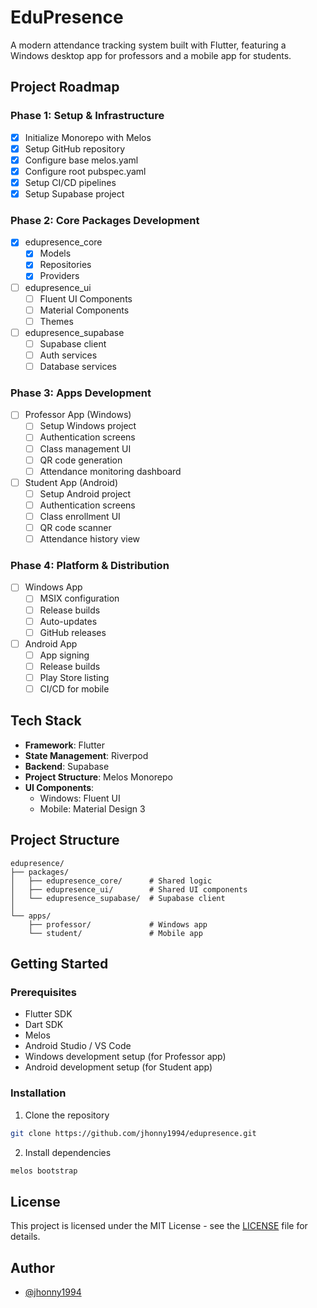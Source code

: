 # EduPresence

A modern attendance tracking system built with Flutter, featuring a Windows desktop app for professors and a mobile app for students.

## Project Roadmap

### Phase 1: Setup & Infrastructure
- [x] Initialize Monorepo with Melos
- [x] Setup GitHub repository
- [x] Configure base melos.yaml
- [x] Configure root pubspec.yaml
- [x] Setup CI/CD pipelines
- [x] Setup Supabase project

### Phase 2: Core Packages Development
- [x] edupresence_core
  - [x] Models
  - [x] Repositories
  - [x] Providers
- [ ] edupresence_ui
  - [ ] Fluent UI Components
  - [ ] Material Components
  - [ ] Themes
- [ ] edupresence_supabase
  - [ ] Supabase client
  - [ ] Auth services
  - [ ] Database services

### Phase 3: Apps Development
- [ ] Professor App (Windows)
  - [ ] Setup Windows project
  - [ ] Authentication screens
  - [ ] Class management UI
  - [ ] QR code generation
  - [ ] Attendance monitoring dashboard
- [ ] Student App (Android)
  - [ ] Setup Android project
  - [ ] Authentication screens
  - [ ] Class enrollment UI
  - [ ] QR code scanner
  - [ ] Attendance history view

### Phase 4: Platform & Distribution
- [ ] Windows App
  - [ ] MSIX configuration
  - [ ] Release builds
  - [ ] Auto-updates
  - [ ] GitHub releases
- [ ] Android App
  - [ ] App signing
  - [ ] Release builds
  - [ ] Play Store listing
  - [ ] CI/CD for mobile

## Tech Stack

- **Framework**: Flutter
- **State Management**: Riverpod
- **Backend**: Supabase
- **Project Structure**: Melos Monorepo
- **UI Components**: 
  - Windows: Fluent UI
  - Mobile: Material Design 3

## Project Structure
```
edupresence/
├── packages/
│   ├── edupresence_core/      # Shared logic
│   ├── edupresence_ui/        # Shared UI components
│   └── edupresence_supabase/  # Supabase client
│
└── apps/
    ├── professor/             # Windows app
    └── student/               # Mobile app
```

## Getting Started

### Prerequisites
- Flutter SDK
- Dart SDK
- Melos
- Android Studio / VS Code
- Windows development setup (for Professor app)
- Android development setup (for Student app)

### Installation

1. Clone the repository
```bash
git clone https://github.com/jhonny1994/edupresence.git
```

2. Install dependencies
```bash
melos bootstrap
```

## License

This project is licensed under the MIT License - see the [LICENSE](LICENSE) file for details.

## Author

- [@jhonny1994](https://github.com/jhonny1994)